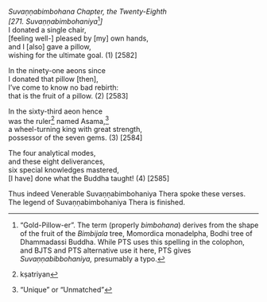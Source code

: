 *Suvaṇṇabimbohana Chapter, the Twenty-Eighth*  
*\[271. Suvaṇṇabimbohaniya*[^1]*\]*  
I donated a single chair,  
\[feeling well-\] pleased by \[my\] own hands,  
and I \[also\] gave a pillow,  
wishing for the ultimate goal. (1) \[2582\]

In the ninety-one aeons since  
I donated that pillow \[then\],  
I’ve come to know no bad rebirth:  
that is the fruit of a pillow. (2) \[2583\]

In the sixty-third aeon hence  
was the ruler[^2] named Asama,[^3]  
a wheel-turning king with great strength,  
possessor of the seven gems. (3) \[2584\]

The four analytical modes,  
and these eight deliverances,  
six special knowledges mastered,  
\[I have\] done what the Buddha taught! (4) \[2585\]

Thus indeed Venerable Suvaṇṇabimbohaniya Thera spoke these verses.  
The legend of Suvaṇṇabimbohaniya Thera is finished.

[^1]: “Gold-Pillow-er”. The term (properly *bimbohana*) derives from the
    shape of the fruit of the *Bimbijala* tree, Momordica monadelpha,
    Bodhi tree of Dhammadassi Buddha. While PTS uses this spelling in
    the colophon, and BJTS and PTS alternative use it here, PTS gives
    *Suvaṇṇabibbohaniya,* presumably a typo.

[^2]: kṣatriyan

[^3]: “Unique” or “Unmatched”
